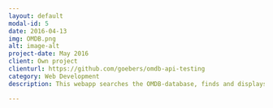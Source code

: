 ```yaml
---
layout: default
modal-id: 5
date: 2016-04-13
img: OMDB.png
alt: image-alt
project-date: May 2016
client: Own project
clienturl: https://github.com/goebers/omdb-api-testing
category: Web Development
description: This webapp searches the OMDB-database, finds and displays a movie/series with the same name or IMDB- code as searched.

---
```

